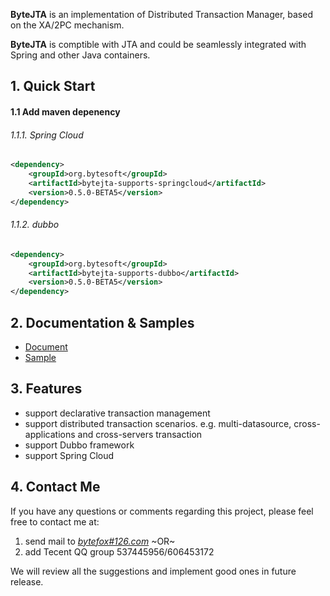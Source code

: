 ﻿
**ByteJTA** is an implementation of Distributed Transaction Manager, based on the XA/2PC mechanism. 

**ByteJTA** is comptible with JTA and could be seamlessly integrated with Spring and other Java containers.


## 1. Quick Start

#### 1.1 Add maven depenency
###### 1.1.1. Spring Cloud
```xml
<dependency>
	<groupId>org.bytesoft</groupId>
	<artifactId>bytejta-supports-springcloud</artifactId>
	<version>0.5.0-BETA5</version>
</dependency>
```
###### 1.1.2. dubbo
```xml
<dependency>
	<groupId>org.bytesoft</groupId>
	<artifactId>bytejta-supports-dubbo</artifactId>
	<version>0.5.0-BETA5</version>
</dependency>
```



## 2. Documentation & Samples
* [Document](https://github.com/liuyangming/ByteJTA/wiki)
* [Sample](https://github.com/liuyangming/ByteJTA-sample)



## 3. Features
* support declarative transaction management
* support distributed transaction scenarios. e.g. multi-datasource, cross-applications and cross-servers transaction
* support Dubbo framework
* support Spring Cloud



## 4. Contact Me
If you have any questions or comments regarding this project, please feel free to contact me at:

1. send mail to _[bytefox#126.com](bytefox@126.com)_
~OR~
2. add Tecent QQ group 537445956/606453172

We will review all the suggestions and implement good ones in future release.
